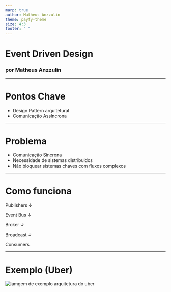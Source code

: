 ```yaml
---
marp: true
author: Matheus Anzzulin
theme: payfy-theme
size: 4:3
footer: " "
---
```

<!-- _class: lead -->
# Event Driven Design
### por Matheus Anzzulin

---
# Pontos Chave
- Design Pattern arquitetural
- Comunicação Assíncrona

---
# Problema

- Comunicação Síncrona
- Necessidade de sistemas distribuidos
- Não bloquear sistemas chaves com fluxos complexos

---
# Como funciona

Publishers
&darr;

Event Bus
&darr;

Broker
&darr;

Broadcast
&darr;

Consumers

---
# Exemplo (Uber)
![iamgem de exemplo arquitetura do uber](https://media.geeksforgeeks.org/wp-content/cdn-uploads/20201120210648/Uber-System-Design-High-Level-Architecture.png)

